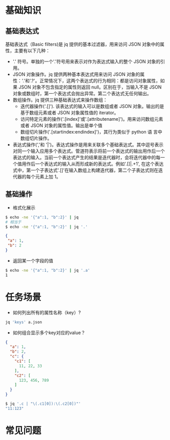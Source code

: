 # 基础知识

## 基础表达式
基础表达式（Basic filters)是 jq 提供的基本过滤器，用来访问 JSON 对象中的属性，主要有以下几种：

- '.' 符号。单独的一个'.'符号用来表示对作为表达式输入的整个 JSON 对象的引用。
- JSON 对象操作。jq 提供两种基本表达式用来访问 JSON 对象的属性：'.<attributename>'和'.<attributename>?'。正常情况下，这两个表达式的行为相同：都是访问对象属性，如果 JSON 对象不包含指定的属性则返回 null。区别在于，当输入不是 JSON 对象或数组时，第一个表达式会抛出异常。第二个表达式无任何输出。
- 数组操作。jq 提供三种基础表达式来操作数组：
  - 迭代器操作('.[]'). 该表达式的输入可以是数组或者 JSON 对象。输出的是基于数组元素或者 JSON 对象属性值的 iterator。
  - 访问特定元素的操作('.[index]'或'.[attributename]')。用来访问数组元素或者 JSON 对象的属性值。输出是单个值
  - 数组切片操作('.[startindex:endindex]')，其行为类似于 python 语  言中数组切片操作。
- 表达式操作(','和 '|')。表达式操作是用来关联多个基础表达式。其中逗号表示对同一个输入应用多个表达式。管道符表示将前一个表达式的输出用作后一个表达式的输入。当前一个表达式产生的结果是迭代器时，会将迭代器中的每一个值用作后一个表达式的输入从而形成新的表达式。例如'.[]|.+1', 在这个表达式中，第一个子表达式'.[]'在输入数组上构建迭代器，第二个子表达式则在迭代器的每个元素上加 1。

## 基础操作
* 格式化展示
```bash
$ echo -ne '{"a":1, "b":2}' | jq
# 相当于
$ echo -ne '{"a":1, "b":2}' | jq '.'
```
```json
{
 "a": 1,
 "b": 2
}
```

* 返回某一个字段的值
```bash
$ echo -ne '{"a":1, "b":2}' | jq '.a'
1
```

# 任务场景
* 如何列出所有的属性名称（key）?
```bash
jq 'keys' a.json
```

* 如何组合显示多个key对应的value？
```json
{
  "a": 1,
  "b": 2,
  "c": {
    "c1": [
      11, 22, 33
    ],
    "c2": [
      123, 456, 789
    ]
  }
}
```
```bash
$ jq '.c | "\(.c1[0]):\(.c2[0])"'
"11:123"
```

# 常见问题